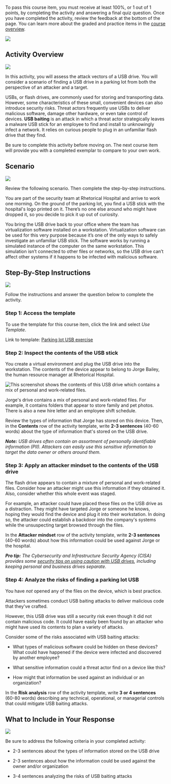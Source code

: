 To pass this course item, you must receive at least 100%, or 1 out of 1 points, by completing the activity and answering a final quiz question. Once you have completed the activity, review the feedback at the bottom of the page. You can learn more about the graded and practice items in the [course overview](https://www.coursera.org/learn/assets-threats-and-vulnerabilities/supplement/ChT4c/course-5-overview).

![](https://d3c33hcgiwev3.cloudfront.net/imageAssetProxy.v1/Bj7JfncRS82tZctuOq3hsg_a030f8dbfa6d4ece99dd3ea09b35b4f1_QGihrALZZ0PyKinvbUTTPWGMSFS7ukNkdHoNt7IyAz_kGRO2w-llRgqWrUfBHbUjOXekXsgwd7PXqfr-VXnVZa0maxzWwIouFv-6CdYwEr4DwgZaD-qkktNplyURzjd_WbTxLVrRBcBSw-wJB5lVnafBos22RKhU3V2WGyeDcojx0HV2Q-gH27ONmhEpsA?expiry=1716681600000&hmac=Gc74R8bCOiFQB4NpbWUd0qQ6Kf_V_-6p0WE2GyIm1aA)

## Activity Overview

![](https://d3c33hcgiwev3.cloudfront.net/imageAssetProxy.v1/MHO21nJzTRKxg7l5L2rN9w_fdfdd619c8064ede874cf4c5dc8c80f1_XKXIqIxadC-iw2IlzPqJ6iAet-wbTDlW99IvQXMeq5AZiaRVuBBKh89eaRxtvbI_7N2iq79UwA4RKXaIQN1GxzMmT9C9FcPb-urH-9_9hvjx3-NPohCkRip-9KfXS1ttayrElT1CYIag0htES_8Qw2lECIdRF0iyP7rESMPraO6M2oDKVscDnGLTci3obw?expiry=1716681600000&hmac=tWl0tMdsrOKcTUk2MNQYGFEwlGysZwkdPTKl7-BHzr8)

In this activity, you will assess the attack vectors of a USB drive. You will consider a scenario of finding a USB drive in a parking lot from both the perspective of an attacker and a target.

USBs, or flash drives, are commonly used for storing and transporting data. However, some characteristics of these small, convenient devices can also introduce security risks. Threat actors frequently use USBs to deliver malicious software, damage other hardware, or even take control of devices. **USB baiting** is an attack in which a threat actor strategically leaves a malware USB stick for an employee to find and install to unknowingly infect a network. It relies on curious people to plug in an unfamiliar flash drive that they find.

Be sure to complete this activity before moving on. The next course item will provide you with a completed exemplar to compare to your own work.

## Scenario

![](https://d3c33hcgiwev3.cloudfront.net/imageAssetProxy.v1/ykVgPbVfQTyHhzY47TDUfA_c6b2d816b1814ad7ac8d4e1b9972c9f1_lIOmSDAl9YSFDhxmRNYptG2vqCBPj8D14NiSx3VrHTO4_3nzyIS1nqH72R0C7ROcXtg3gK4RZIr9A-fdZDiD2iMUjCN9P9mC2bPiHBIegUBco56voUfCRfE96EvP49VjrqpVxbSNn1mNb8nzu4YT-wzVb4zubuf9nRVXGYNcB-16vmpmNIUegpMndAysgQ?expiry=1716681600000&hmac=EFQX2a91B1hHV3e46FgBtU54dLeo4phj5aY42vz77wE)

Review the following scenario. Then complete the step-by-step instructions.

You are part of the security team at Rhetorical Hospital and arrive to work one morning. On the ground of the parking lot, you find a USB stick with the hospital's logo printed on it. There’s no one else around who might have dropped it, so you decide to pick it up out of curiosity.

You bring the USB drive back to your office where the team has virtualization software installed on a workstation. Virtualization software can be used for this very purpose because it’s one of the only ways to safely investigate an unfamiliar USB stick. The software works by running a simulated instance of the computer on the same workstation. This simulation isn’t connected to other files or networks, so the USB drive can’t affect other systems if it happens to be infected with malicious software.

## Step-By-Step Instructions

![](https://d3c33hcgiwev3.cloudfront.net/imageAssetProxy.v1/pakIFhsXRcmpyggM5NOhCw_b2d5e6f547484854af18751ba5ab9ef1_lIOmSDAl9YSFDhxmRNYptG2vqCBPj8D14NiSx3VrHTO4_3nzyIS1nqH72R0C7ROcXtg3gK4RZIr9A-fdZDiD2iMUjCN9P9mC2bPiHBIegUBco56voUfCRfE96EvP49VjrqpVxbSNn1mNb8nzu4YT-wzVb4zubuf9nRVXGYNcB-16vmpmNIUegpMndAysgQ?expiry=1716681600000&hmac=Qtlao6A-uylRW3jh97M-IV3CzcAxZQYiX4EqDco7Vko)

Follow the instructions and answer the question below to complete the activity.

### **Step 1: Access the template**

To use the template for this course item, click the link and select _Use Template_.

Link to template: [Parking lot USB exercise](https://docs.google.com/document/d/1jdI0FecPuabVB5ZI7na8C0Jm8J6bFlU76AEKD0T8dSw/template/preview?usp=sharing&resourcekey=0-BnHBngk9keuLxbaDs5koeQ)

### Step 2: Inspect the contents of the USB stick

You create a virtual environment and plug the USB drive into the workstation. The contents of the device appear to belong to Jorge Bailey, the human resource manager at Rhetorical Hospital.

![This screenshot shows the contents of this USB drive which contains a mix of personal and work-related files.](https://d3c33hcgiwev3.cloudfront.net/imageAssetProxy.v1/j63kkSHeTXGfrRT0zr6gcA_9bf3e3007bdf4bea8386db81a87dbaf1_VqgtvoNaBDctd1W-kA6VSkWFn7WHRUmC0DG14qd0_buNljd43qfi-yDo7c4ufxJj9sv0ywxjYg8t274hUQX_Phndaf35kM8NqjgNkKn3LfuZid4DJ6okJf79ZKxDAu8CpVW-6Ol9IePpHO7mz7HKqHnvuiLJxLj-gpzKTU9uhz4yU35j3zY3xEd7HmG4w?expiry=1716681600000&hmac=foV0Nz4Z0CMisOP1OzUzNpn-8r2aUXknMnPh5E2vHaQ)

Jorge's drive contains a mix of personal and work-related files. For example, it contains folders that appear to store family and pet photos. There is also a new hire letter and an employee shift schedule.

Review the types of information that Jorge has stored on this device. Then, in the **Contents** row of the activity template, write **2-3 sentences** (40-60 words) about the type of information that's stored on the USB drive.

_**Note:**_ _USB drives often contain an assortment of personally identifiable information (PII). Attackers can easily use this sensitive information to target the data owner or others around them._

### Step 3: Apply an attacker mindset to the contents of the USB drive

The flash drive appears to contain a mixture of personal and work-related files. Consider how an attacker might use this information if they obtained it. Also, consider whether this whole event was staged.

For example, an attacker could have placed these files on the USB drive as a distraction. They might have targeted Jorge or someone he knows, hoping they would find the device and plug it into their workstation. In doing so, the attacker could establish a backdoor into the company's systems while the unsuspecting target browsed through the files.

In the **Attacker mindset** row of the activity template, write **2-3 sentences** (40-60 words) about how this information could be used against Jorge or the hospital.

_**Pro tip:**_ _The Cybersecurity and Infrastructure Security Agency (CISA) provides some_ [_security tips on using caution with USB drives_](https://www.cisa.gov/news-events/news/using-caution-usb-drives)_, including keeping personal and business drives separate._

### Step 4: Analyze the risks of finding a parking lot USB

You have _not_ opened any of the files on the device, which is best practice. 

Attackers sometimes conduct USB baiting attacks to deliver malicious code that they've crafted.

However, this USB drive was still a security risk even though it did not contain malicious code. It could have easily been found by an attacker who might have used its contents to plan a variety of attacks.

Consider some of the risks associated with USB baiting attacks:

- What types of malicious software could be hidden on these devices? What could have happened if the device were infected and discovered by another employee?
    
- What sensitive information could a threat actor find on a device like this?
    
- How might that information be used against an individual or an organization?
    

In the **Risk analysis** row of the activity template, write **3 or 4 sentences** (60-80 words) describing any technical, operational, or managerial controls that could mitigate USB baiting attacks.

## What to Include in Your Response

![](https://d3c33hcgiwev3.cloudfront.net/imageAssetProxy.v1/Bf64MyIBQwq0wdFlPObPAA_2bec6b852f814eb9b6579db255c2abf1_MZdm9Oqo0HeGknQppyFj-9UV4aOR3ULbSmjyXDQNkAs2QELmiBz6D0l-4l8BZxUvqNrAFbZ81SrgUH9NPSVDCbEpQMhYK26Ah5qn_00TXLcoYvf5W8bJnOJ01MuXDMh22S3i0PUMqI-t3787MEjqhwvPxOZO6Ch4jM3mqbT6OwmlJncTZ8v4_1LNIVtDdw?expiry=1716681600000&hmac=YHyOYqTIK4qv70jy1rw5pe197HDHzsTaqnsFT514jUk)

Be sure to address the following criteria in your completed activity: 

- 2-3 sentences about the types of information stored on the USB drive
    
- 2-3 sentences about how the information could be used against the owner and/or organization
    
- 3-4 sentences analyzing the risks of USB baiting attacks
